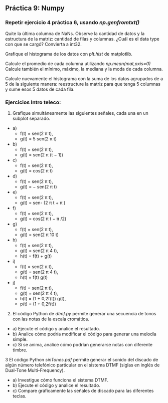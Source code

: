 ## Práctica 9: Numpy

### Repetir ejercicio 4 práctica 6, usando *np.genfromtxt()*
Quite la última columna de NaNs.
Observe la cantidad de datos y la estructura de la matriz: cantidad de filas y columnas. ¿Cuál es el data type con que se cargó? Convierta a int32.

Grafique el histograma de los datos con *plt.hist* de matplotlib.

Calcule el promedio de cada columna utilizando *np.mean(mat,axis=0)*
Calcule también el mínimo, máximo, la mediana y la moda de cada columna.

Calcule nuevamente el histograma con la suma de los datos agrupados de a 5 de la siguiente manera: reestructure la matriz para que tenga 5 columnas y sume esos 5 datos de cada fila.





### Ejercicios Intro teleco:

1. Grafique simultáneamente las siguientes señales, cada una en un subplot separado.

- a) 
    - f(t) = sen(2 π t), 
    - g(t) = 5 sen(2 π t)
- b) 
    - f(t) = sen(2 π t), 
    - g(t) = sen(2 π (t − 1))
- c) 
    - f(t) = sen(2 π t), 
    - g(t) = cos(2 π t)
- d) 
    - f(t) = sen(2 π t), 
    - g(t) = − sen(2 π t)
- e) 
    - f(t) = sen(2 π t), 
    - g(t) = sen- (2 π t + π )
- f) 
    - f(t) = sen(2 π t), 
    - g(t) = cos(2 π t − π /2)
- g) 
    - f(t) = sen(2 π t), 
    - g(t) = sen(2 π 10 t)
- h) 
    - f(t) = sen(2 π t), 
    - g(t) = sen(2 π 4 t), 
    - h(t) = f(t) + g(t)
- i) 
    - f(t) = sen(2 π t), 
    - g(t) = sen(2 π 4 t), 
    - h(t) = f(t) g(t)
- j)
    - f(t) = sen(2 π t), 
    - g(t) = sen(2 π 4 t), 
    - h(t) = (1 + 0,2f(t)) g(t), 
    - p(t) = (1 + 0,2f(t))


2. El código Python de *dtmf.py* permite generar una secuencia de tonos con las notas de la escala cromática.
- a) Ejecute el código y analice el resultado.
- b) Analice cómo podría modificar el código para generar una melodía simple.
- c) Si se anima, analice cómo podrían generarse notas con diferente timbre.

3 
El código Python *sinTones.pdf* permite generar el sonido del discado de algún número telefónico particular en el sistema DTMF (siglas en inglés de Dual-Tone Multi-Frequency).

- a) Investigue cómo funciona el sistema DTMF.
- b) Ejecute el código y analice el resultado.
- c) Compare gráficamente las señales de discado para las diferentes teclas.





